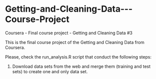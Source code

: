 # Getting-and-Cleaning-Data---Course-Project
Coursera - Final course project - Getting and Cleaning Data #3

This is the final course project of the Getting and Cleaning Data from Coursera.

Please, check the run_analysis.R script that conduct the following steps:

1. Download data sets from the web and merge them (training and test sets) to create one and only data set.
